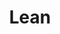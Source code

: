 ---
# This topic lives at
# https://digital.gov/topics/lean

slug: "lean"

# Topic Title
title: "Lean"

# description — keep it short and clear
summary: ""


# Weight
weight: 1

# For more information on managing topics,
# see https://github.com/GSA/digitalgov.gov/wiki
---